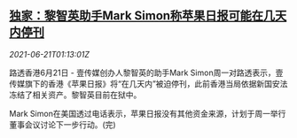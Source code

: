 <!--1624239062000-->
[独家：黎智英助手Mark Simon称苹果日报可能在几天内停刊](https://cn.reuters.com/article/hk-apple-daily-0621-mon-idCNKCS2DX02F)
------

<div><i>2021-06-21T01:13:01Z</i></div><p>路透香港6月21日 - 壹传媒创办人黎智英的助手Mark Simon周一对路透表示，壹传媒旗下的香港《苹果日报》将“在几天内”被迫停刊，此前香港当局依据新国安法冻结了相关资产。黎智英目前在狱中。</p><p>Mark Simon在美国透过电话表示，苹果日报没有其他资金来源，计划于周一举行董事会议讨论下一步行动。(完)</p>
